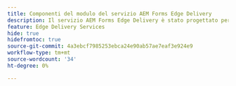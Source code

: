 ```yaml
---
title: Componenti del modulo del servizio AEM Forms Edge Delivery
description: Il servizio AEM Forms Edge Delivery è stato progettato per garantire prestazioni di picco, consentendoti di immaginare il futuro della raccolta dati semplificata e del coinvolgimento degli utenti. Scopri i componenti disponibili come incorporare
feature: Edge Delivery Services
hide: true
hidefromtoc: true
source-git-commit: 4a3ebcf7985253ebca24e90ab57ae7eaf3e924e9
workflow-type: tm+mt
source-wordcount: '34'
ht-degree: 0%

---
```



